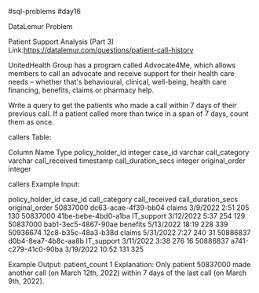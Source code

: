 #sql-problems
#day16

DataLemur Problem

Patient Support Analysis (Part 3)
Link:https://datalemur.com/questions/patient-call-history

UnitedHealth Group has a program called Advocate4Me, which allows members to call an advocate and receive support for their health care needs – whether that's behavioural, clinical, well-being, health care financing, benefits, claims or pharmacy help.

Write a query to get the patients who made a call within 7 days of their previous call. If a patient called more than twice in a span of 7 days, count them as once.


callers Table:

Column Name	Type
policy_holder_id	integer
case_id	varchar
call_category	varchar
call_received	timestamp
call_duration_secs	integer
original_order	integer

callers Example Input:

policy_holder_id	case_id	call_category	call_received	call_duration_secs	original_order
50837000	dc63-acae-4f39-bb04	claims	3/9/2022 2:51	205	130
50837000	41be-bebe-4bd0-a1ba	IT_support	3/12/2022 5:37	254	129
50837000	bab1-3ec5-4867-90ae	benefits	5/13/2022 18:19	228	339
50936674	12c8-b35c-48a3-b38d	claims	5/31/2022 7:27	240	31
50886837	d0b4-8ea7-4b8c-aa8b	IT_support	3/11/2022 3:38	276	16
50886837	a741-c279-41c0-90ba		3/19/2022 10:52	131	325

Example Output:
patient_count
1
Explanation:
Only patient 50837000 made another call (on March 12th, 2022) within 7 days of the last call (on March 9th, 2022).